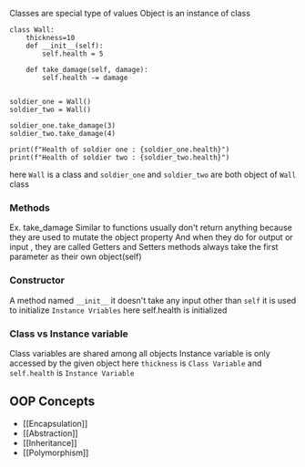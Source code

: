 
Classes are special type of values 
Object is an instance of class
```run-python
class Wall:
    thickness=10
    def __init__(self):
        self.health = 5

    def take_damage(self, damage):
        self.health -= damage


soldier_one = Wall()
soldier_two = Wall()

soldier_one.take_damage(3)
soldier_two.take_damage(4)

print(f"Health of soldier one : {soldier_one.health}")
print(f"Health of soldier two : {soldier_two.health}")
```
here `Wall` is a class and `soldier_one` and `soldier_two` are both object of `Wall` class

### Methods
Ex. take_damage 
Similar to functions
usually don't return anything because they are used to mutate the object property
And when they do for output or input , they are called Getters and Setters
methods always take the first parameter as their own object(self)

### Constructor
A method named `__init__`
it doesn't take any input other than `self`
it is used to initialize `Instance Vriables`
here self.health is initialized

### Class vs Instance variable
Class variables are shared among all objects
Instance variable is only accessed by the given object
here `thickness` is `Class Variable`
and `self.health` is `Instance Variable`

## OOP Concepts

* [[Encapsulation]]
* [[Abstraction]]
* [[Inheritance]]
* [[Polymorphism]]
